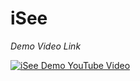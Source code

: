# iSee
*Demo Video Link*

[![iSee Demo YouTube Video](https://img.youtube.com/vi/rnV-V_r1pyU/1.jpg)](https://youtu.be/rnV-V_r1pyU)

